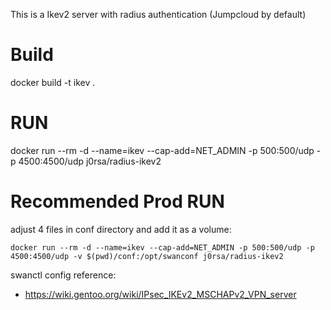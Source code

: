 This is a Ikev2 server with radius authentication (Jumpcloud by default)

# Build
docker build -t ikev  .

# RUN

docker run --rm -d --name=ikev --cap-add=NET_ADMIN -p 500:500/udp -p 4500:4500/udp j0rsa/radius-ikev2

# Recommended Prod RUN

adjust 4 files in conf directory and add it as a volume:

    docker run --rm -d --name=ikev --cap-add=NET_ADMIN -p 500:500/udp -p 4500:4500/udp -v $(pwd)/conf:/opt/swanconf j0rsa/radius-ikev2

swanctl config reference:
- https://wiki.gentoo.org/wiki/IPsec_IKEv2_MSCHAPv2_VPN_server
